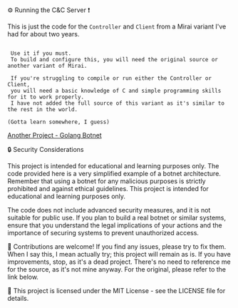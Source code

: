 


:gear: Running the C&C Server ❗

This is just the code for the `Controller` and `Client` from a Mirai variant I've had for about two years.

```

 Use it if you must.
 To build and configure this, you will need the original source or another variant of Mirai.

 If you're struggling to compile or run either the Controller or Client,
 you will need a basic knowledge of C and simple programming skills for it to work properly.
 I have not added the full source of this variant as it's similar to the rest in the world.

```

`
(Gotta learn somewhere, I guess)
`

[ Another Project - Golang Botnet ](https://github.com/Birdo1221/Better-Go-Cnc/)

:lock: Security Considerations

This project is intended for educational and learning purposes only. The code provided here is a very simplified example of a botnet architecture. Remember that using a botnet for any malicious purposes is strictly prohibited and against ethical guidelines. This project is intended for educational and learning purposes only.

The code does not include advanced security measures, and it is not suitable for public use. If you plan to build a real botnet or similar systems, ensure that you understand the legal implications of your actions and the importance of securing systems to prevent unauthorized access.

:handshake: Contributions are welcome! If you find any issues, please try to fix them. When I say this, I mean actually try; this project will remain as is. If you have improvements, stop, as it's a dead project. There's no need to reference me for the source, as it's not mine anyway. For the original, please refer to the link below.

:page_with_curl: This project is licensed under the MIT License - see the LICENSE file for details.
